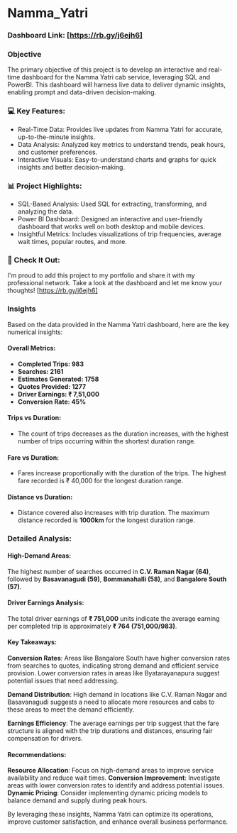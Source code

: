 # Namma_Yatri

### Dashboard Link: [https://rb.gy/j6ejh6]

### Objective
The primary objective of this project is to develop an interactive and real-time dashboard for the Namma Yatri cab service, leveraging SQL and PowerBI. This dashboard will harness live data to deliver dynamic insights, enabling prompt and data-driven decision-making. 


### 💻 Key Features:

- Real-Time Data: Provides live updates from Namma Yatri for accurate, up-to-the-minute insights.
- Data Analysis: Analyzed key metrics to understand trends, peak hours, and customer preferences.
- Interactive Visuals: Easy-to-understand charts and graphs for quick insights and better decision-making.
  

### 📊 Project Highlights:

- SQL-Based Analysis: Used SQL for extracting, transforming, and analyzing the data.
- Power BI Dashboard: Designed an interactive and user-friendly dashboard that works well on both desktop and mobile devices.
- Insightful Metrics: Includes visualizations of trip frequencies, average wait times, popular routes, and more.


### 🔗 Check It Out:

I'm proud to add this project to my portfolio and share it with my professional network. Take a look at the dashboard and let me know your thoughts! [https://rb.gy/j6ejh6]


### Insights
Based on the data provided in the Namma Yatri dashboard, here are the key numerical insights:

#### Overall Metrics:
- **Completed Trips: 983**
- **Searches: 2161**
- **Estimates Generated: 1758**
- **Quotes Provided: 1277**
- **Driver Earnings: ₹ 7,51,000**
- **Conversion Rate: 45%**

#### Trips vs Duration:
  - The count of trips decreases as the duration increases, with the highest number of trips occurring within the shortest duration range.

#### Fare vs Duration:
  - Fares increase proportionally with the duration of the trips. The highest fare recorded is ₹ 40,000 for the longest duration range.

#### Distance vs Duration:
  - Distance covered also increases with trip duration. The maximum distance recorded is **1000km** for the longest duration range.

### Detailed Analysis:

#### High-Demand Areas:
The highest number of searches occurred in **C.V. Raman Nagar (64)**, followed by **Basavanagudi (59)**, **Bommanahalli (58)**, and **Bangalore South (57)**.

#### Driver Earnings Analysis:
The total driver earnings of **₹ 751,000** units indicate the average earning per completed trip is approximately **₹ 764** **(751,000/983)**.

#### Key Takeaways:
**Conversion Rates**: Areas like Bangalore South have higher conversion rates from searches to quotes, indicating strong demand and efficient service provision. Lower conversion rates in areas like Byatarayanapura suggest potential issues that need addressing.

**Demand Distribution**: High demand in locations like C.V. Raman Nagar and Basavanagudi suggests a need to allocate more resources and cabs to these areas to meet the demand efficiently.

**Earnings Efficiency**: The average earnings per trip suggest that the fare structure is aligned with the trip durations and distances, ensuring fair compensation for drivers.

#### Recommendations:
**Resource Allocation**: Focus on high-demand areas to improve service availability and reduce wait times.
**Conversion Improvement**: Investigate areas with lower conversion rates to identify and address potential issues.
**Dynamic Pricing**: Consider implementing dynamic pricing models to balance demand and supply during peak hours.

By leveraging these insights, Namma Yatri can optimize its operations, improve customer satisfaction, and enhance overall business performance.

